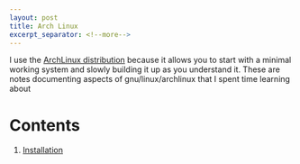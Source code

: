 ```yaml
---
layout: post
title: Arch Linux
excerpt_separator: <!--more-->
---
```


I use the <a class="txt-link" href="https://www.archlinux.org/">ArchLinux distribution</a>  because it allows you to start with a minimal working system and slowly building it up as you understand it.
These are notes documenting aspects of gnu/linux/archlinux that I spent time learning about 
<!--more-->

# Contents 
1. [Installation](#installation)


